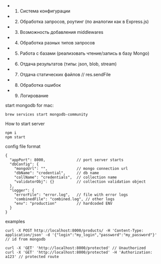 + 1. Система конфигурации
+ 2. Обработка запросов, роутинг (по аналогии как в Express.js)
+ 3. Возможность добавления middlewares
+ 4. Обработка разных типов запросов
+ 5. Работа с базами (реализовать чтение/запись в базу Mongo)
+ 6. Отдача результатов (типы: json, blob, stream)
+ 7. Отдача статических файлов // res.sendFile
+ 8. Обработка ошибок
+ 9. Логирование


start mongodb for mac: 

```
brew services start mongodb-community
```
How to start server

```
npm i
npm start
```

config file format
```
{
  "appPort": 8000,              // port server starts
  "dbConfig": {
    "mongoUrl": "",             // mongo connection url 
    "dbName": "credential",     // db name 
    "collName": "credentials",  // collection name
    "validatorObj": {}          // collection validation object 
  },
  "logger": {
    "errorFile": "error.log",   // file with error logs
    "combinedFile": "combined.log", // other logs
    "env": "production"         // hardcoded ENV
  }
}
```
examples

```
curl -X POST http://localhost:8000/products/ -H 'Content-Type: application/json' -d '{"login":"my_login","password":"my_password"}' // id from mongodb

curl -X 'GET' 'http://localhost:8000/protected' // Unauthorized
curl -X 'GET' 'http://localhost:8000/protected' -H 'Authorization: a123' // protected route

```

